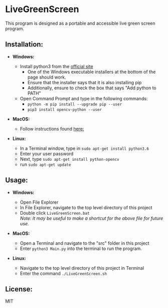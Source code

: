 # LiveGreenScreen
This program is designed as a portable and accessible live green screen program.

## Installation:

- **Windows:**
  * Install python3 from the [official site](https://www.python.org/downloads/release/python-380/)
    * One of the Windows executable installers at the bottom of the page should work.
    * Ensure that the installer says that it is also installing pip
    * Additionally, ensure to check the box that says "Add python to PATH"
  * Open Command Prompt and type in the following commands:
    * `python -m pip install --upgrade pip --user`
    * `pip3 install opencv-python --user`

- **MacOS:**
  * Follow instructions found [here:](https://www.pyimagesearch.com/2018/08/17/install-opencv-4-on-macos/)

- **Linux:**
  * In a Terminal window, type in `sudo apt-get install python3.6`
  * Enter your user password
  * Next, type `sudo apt-get install python-opencv`
  * run `sudo apt-get update`


## Usage:
- **Windows:**
  - Open File Explorer
  - In File Explorer, navigate to the top level directory of this project
  - Double click `LiveGreenScreen.bat`<br>
  _Note: It may be useful to make a shortcut for the above file for future use._ 

- **MacOS:**
  - Open a Terminal and navigate to the "src" folder in this project
  - Enter `python3 Main.py` into the terminal to run the program.

- **Linux:**
  - Navigate to the top level directory of this project in Terminal
  - Enter the command `./LiveGreenScreen.sh`

## License:
MIT
